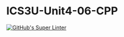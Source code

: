 # ICS3U-Unit4-06-CPP

[![GitHub's Super Linter](https://github.com/Seti-Ngabo/ICS3U-Unit4-06-CPP/workflows/GitHub's%20Super%20Linter/badge.svg)](https://github.com/Seti-Ngabo/ICS3U-Unit4-06-CPP/actions)
